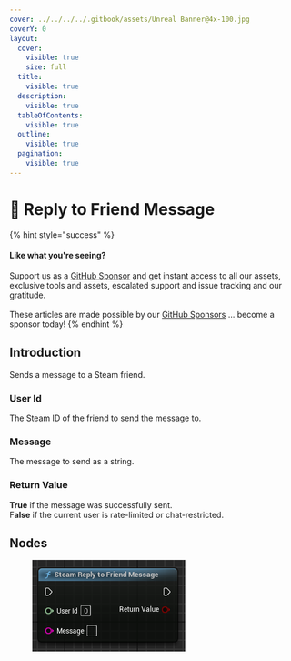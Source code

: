 ```yaml
---
cover: ../../../../.gitbook/assets/Unreal Banner@4x-100.jpg
coverY: 0
layout:
  cover:
    visible: true
    size: full
  title:
    visible: true
  description:
    visible: true
  tableOfContents:
    visible: true
  outline:
    visible: true
  pagination:
    visible: true
---
```


# 🔵 Reply to Friend Message

{% hint style="success" %}
#### Like what you're seeing?

Support us as a [GitHub Sponsor](../../../../become-a-sponsor/) and get instant access to all our assets, exclusive tools and assets, escalated support and issue tracking and our gratitude.\
\
These articles are made possible by our [GitHub Sponsors](../../../../become-a-sponsor/) ... become a sponsor today!
{% endhint %}

## Introduction

Sends a message to a Steam friend.

### User Id

The Steam ID of the friend to send the message to.

### Message

The message to send as a string.

### Return Value

**True** if the message was successfully sent.\
F**alse** if the current user is rate-limited or chat-restricted.

## Nodes

<figure><img src="../../../../.gitbook/assets/image (31) (1).png" alt=""><figcaption></figcaption></figure>
